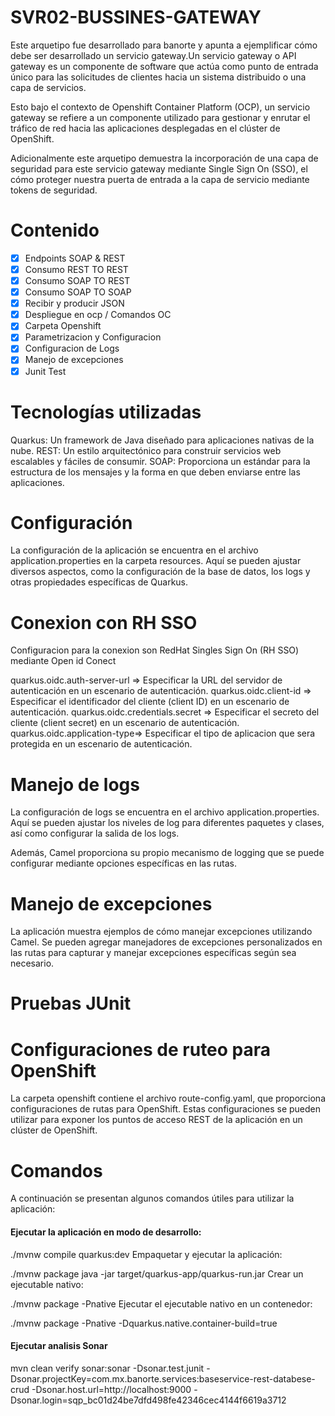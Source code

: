 # SVR02-BUSSINES-GATEWAY
Este arquetipo fue desarrollado para banorte y apunta a ejemplificar cómo debe ser desarrollado un servicio gateway.Un servicio gateway o API gateway es un componente de software que actúa como punto de entrada único para las solicitudes de clientes hacia un sistema distribuido o una capa de servicios.

Esto bajo el contexto de Openshift Container Platform (OCP), un servicio gateway se refiere a un componente utilizado para gestionar y enrutar el tráfico de red hacia las aplicaciones desplegadas en el clúster de OpenShift.

Adicionalmente este arquetipo demuestra la incorporación de una capa de seguridad para este servicio gateway mediante Single Sign On (SSO), el cómo proteger nuestra puerta de entrada a la capa de servicio mediante tokens de seguridad.

# Contenido

- [x] Endpoints SOAP & REST
- [x] Consumo REST TO REST
- [x] Consumo SOAP TO REST
- [x] Consumo SOAP TO SOAP
- [x] Recibir y producir JSON
- [x] Despliegue en ocp / Comandos OC
- [x] Carpeta Openshift
- [x] Parametrizacion y Configuracion
- [x] Configuracion de Logs 
- [x] Manejo de excepciones
- [x] Junit Test

# Tecnologías utilizadas
Quarkus: Un framework de Java diseñado para aplicaciones nativas de la nube.
REST: Un estilo arquitectónico para construir servicios web escalables y fáciles de consumir.
SOAP: Proporciona un estándar para la estructura de los mensajes y la forma en que deben enviarse entre las aplicaciones.

# Configuración
La configuración de la aplicación se encuentra en el archivo application.properties en la carpeta resources. Aquí se pueden ajustar diversos aspectos, como la configuración de la base de datos, los logs y otras propiedades específicas de Quarkus.

# Conexion con RH SSO 
Configuracion para la conexion son RedHat Singles Sign On (RH SSO) mediante Open id Conect 

quarkus.oidc.auth-server-url => Especificar la URL del servidor de autenticación en un escenario de autenticación.
quarkus.oidc.client-id => Especificar el identificador del cliente (client ID) en un escenario de autenticación.
quarkus.oidc.credentials.secret => Especificar el secreto del cliente (client secret) en un escenario de autenticación.
quarkus.oidc.application-type=> Especificar el tipo de aplicacion que sera protegida en un escenario de autenticación.

# Manejo de logs
La configuración de logs se encuentra en el archivo application.properties. Aquí se pueden ajustar los niveles de log para diferentes paquetes y clases, así como configurar la salida de los logs.

Además, Camel proporciona su propio mecanismo de logging que se puede configurar mediante opciones específicas en las rutas.

# Manejo de excepciones
La aplicación muestra ejemplos de cómo manejar excepciones utilizando Camel. Se pueden agregar manejadores de excepciones personalizados en las rutas para capturar y manejar excepciones específicas según sea necesario.

# Pruebas JUnit 


# Configuraciones de ruteo para OpenShift
La carpeta openshift contiene el archivo route-config.yaml, que proporciona configuraciones de rutas para OpenShift. Estas configuraciones se pueden utilizar para exponer los puntos de acceso REST de la aplicación en un clúster de OpenShift.

# Comandos
A continuación se presentan algunos comandos útiles para utilizar la aplicación:

#### Ejecutar la aplicación en modo de desarrollo:

./mvnw compile quarkus:dev
Empaquetar y ejecutar la aplicación:

./mvnw package
java -jar target/quarkus-app/quarkus-run.jar
Crear un ejecutable nativo:

./mvnw package -Pnative
Ejecutar el ejecutable nativo en un contenedor:

./mvnw package -Pnative -Dquarkus.native.container-build=true

#### Ejecutar analisis Sonar
mvn clean verify sonar:sonar -Dsonar.test.junit  -Dsonar.projectKey=com.mx.banorte.services:baseservice-rest-databese-crud   -Dsonar.host.url=http://localhost:9000   -Dsonar.login=sqp_bc01d24be7dfd498fe42346cec4144f6619a3712